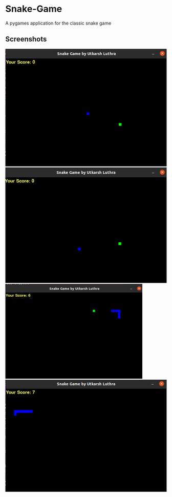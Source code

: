 # Snake-Game
A pygames application for the classic snake game

## Screenshots
![img/screenshot1](img/ss1.png)
![img/screenshot1](img/ss2.png)
![img/screenshot1](img/ss3.png)
![img/screenshot1](img/ss4.png)
